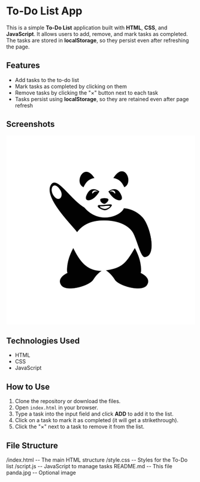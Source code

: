 # To-Do List App

This is a simple **To-Do List** application built with **HTML**, **CSS**, and **JavaScript**. It allows users to add, remove, and mark tasks as completed. The tasks are stored in **localStorage**, so they persist even after refreshing the page.

## Features

- Add tasks to the to-do list
- Mark tasks as completed by clicking on them
- Remove tasks by clicking the "×" button next to each task
- Tasks persist using **localStorage**, so they are retained even after page refresh

## Screenshots

![To-Do List Screenshot](panda.jpg)  <!-- Replace with an actual screenshot if you have one -->

## Technologies Used

- HTML
- CSS
- JavaScript

## How to Use

1. Clone the repository or download the files.
2. Open `index.html` in your browser.
3. Type a task into the input field and click **ADD** to add it to the list.
4. Click on a task to mark it as completed (it will get a strikethrough).
5. Click the "×" next to a task to remove it from the list.

## File Structure
/index.html -- The main HTML structure
/style.css -- Styles for the To-Do list
/script.js -- JavaScript to manage tasks
README.md -- This file
panda.jpg -- Optional image
